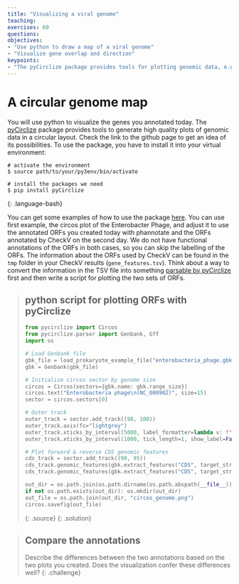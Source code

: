 ```yaml
---
title: "Visualizing a viral genome"
teaching: 
exercises: 60
questions:
objectives:
- "Use python to draw a map of a viral genome"
- "Visualize gene overlap and direction"
keypoints:
- "The pyCirclize package provides tools for plotting genomic data, e.g., the set of genes, in a circular layout."
---
```


# A circular genome map

You will use python to visualize the genes you annotated today. The 
[pyCirclize](https://github.com/moshi4/pyCirclize) package provides tools to generate
high quality plots of genomic data in a circular layout. Check the link to the github
page to get an idea of its possibilities. To use the package, you have to install it
into your virtual environment: 

~~~
# activate the environment
$ source path/to/your/py3env/bin/activate

# install the packages we need
$ pip install pyCirclize
~~~
{: .language-bash}

You can get some examples of how to use the package [here](https://moshi4.github.io/pyCirclize/circos_plot/).
You can use first example, the circos plot of the Enterobacter Phage, and adjust it to
use the annotated ORFs you created today with phannotate and the ORFs annotated by CheckV
on the second day. We do not have functional annotations of the ORFs in both cases, so 
you can skip the labelling of the ORFs. The information about the ORFs used by CheckV can
be found in the `tmp` folder in your CheckV results (`gene_features.tsv`). Think about a
way to convert the information in the TSV file into something [parsable by pyCirclize](https://github.com/moshi4/pyCirclize/tree/main/src/pycirclize/parser) 
first and then write a script for plotting the two sets of ORFs.

> ## python script for plotting ORFs with pyCirclize
> ```python
> from pycirclize import Circos
> from pycirclize.parser import Genbank, Gff
> import os
> 
> # Load Genbank file
> gbk_file = load_prokaryote_example_file("enterobacteria_phage.gbk")
> gbk = Genbank(gbk_file)
> 
> # Initialize circos sector by genome size
> circos = Circos(sectors={gbk.name: gbk.range_size})
> circos.text("Enterobacteria phage\n(NC_000902)", size=15)
> sector = circos.sectors[0]
> 
> # Outer track
> outer_track = sector.add_track((98, 100))
> outer_track.axis(fc="lightgrey")
> outer_track.xticks_by_interval(5000, label_formatter=lambda v: f"{v / 1000:.0f} Kb")
> outer_track.xticks_by_interval(1000, tick_length=1, show_label=False)
> 
> # Plot forward & reverse CDS genomic features
> cds_track = sector.add_track((90, 95))
> cds_track.genomic_features(gbk.extract_features("CDS", target_strand=1), plotstyle="arrow", fc="salmon")
> cds_track.genomic_features(gbk.extract_features("CDS", target_strand=-1), plotstyle="arrow", fc="skyblue")
> 
> out_dir = os.path.join(os.path.dirname(os.path.abspath(__file__)), "20_viral_genome")
> if not os.path.exists(out_dir): os.mkdir(out_dir)
> out_file = os.path.join(out_dir, "circos_genome.png")
> circos.savefig(out_file)
>```
> {: .source}
{: .solution}

> ## Compare the annotations
> Describe the differences between the two annotations based on the two plots you created.
> Does the visualization confer these differences well? 
{: .challenge}
